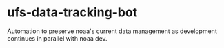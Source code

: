 # ufs-data-tracking-bot
Automation to preserve noaa's current data management as development continues in parallel with noaa dev.
